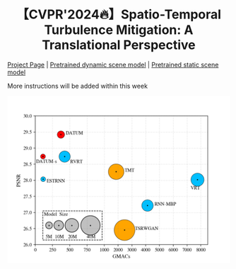 <div align="center">

# 【CVPR'2024🔥】Spatio-Temporal Turbulence Mitigation: A Translational Perspective
</div>

[Project Page](https://xg416.github.io/DATUM/) | [Pretrained dynamic scene model](https://drive.google.com/file/d/1IClAWZ-9kY5TggmuQGp11_dqOgCOCbjx/view?usp=sharing) | [Pretrained static scene model](https://drive.google.com/file/d/13pJyzXo3ricYIy8WHMAWMxp4crEXUolg/view?usp=sharing)

More instructions will be added within this week

![performance](figs/performance.png)
